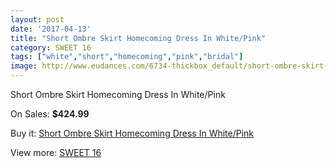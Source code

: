 ```yaml
---
layout: post
date: '2017-04-13'
title: "Short Ombre Skirt Homecoming Dress In White/Pink"
category: SWEET 16
tags: ["white","short","homecoming","pink","bridal"]
image: http://www.eudances.com/6734-thickbox_default/short-ombre-skirt-homecoming-dress-in-white-pink.jpg
---
```

Short Ombre Skirt Homecoming Dress In White/Pink

On Sales: **$424.99**
<a href="https://www.eudances.com/en/sweet-16/2486-short-ombre-skirt-homecoming-dress-in-white-pink.html"><amp-img layout="responsive" width="600" height="600" src="//www.eudances.com/6734-thickbox_default/short-ombre-skirt-homecoming-dress-in-white-pink.jpg" alt="Short Ombre Skirt Homecoming Dress In White/Pink 0" /></a>

Buy it: [Short Ombre Skirt Homecoming Dress In White/Pink](https://www.eudances.com/en/sweet-16/2486-short-ombre-skirt-homecoming-dress-in-white-pink.html "Short Ombre Skirt Homecoming Dress In White/Pink")

View more: [SWEET 16](https://www.eudances.com/en/18-sweet-16 "SWEET 16")